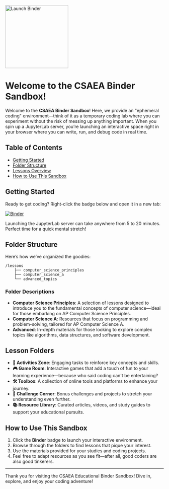
<a href="https://mybinder.org/v2/gh/csaea/my-first-binder/HEAD" target="_blank">
    <img src="https://mybinder.org/badge_logo.svg" alt="Launch Binder" style="width: 200px; height: auto;">
</a>

# Welcome to the CSAEA Binder Sandbox!

Welcome to the **CSAEA Binder Sandbox**! Here, we provide an "ephemeral coding" environment—think of it as a temporary coding lab where you can experiment without the risk of messing up anything important. When you spin up a JupyterLab server, you’re launching an interactive space right in your browser where you can write, run, and debug code in real time. 

## Table of Contents

- [Getting Started](#getting-started)
- [Folder Structure](#folder-structure)
- [Lessons Overview](#lessons-overview)
- [How to Use This Sandbox](#how-to-use-this-sandbox)

## Getting Started

Ready to get coding? Right-click the badge below and open it in a new tab:

[![Binder](https://mybinder.org/badge_logo.svg)](https://mybinder.org/v2/gh/csaea/my-first-binder/HEAD)

Launching the JupyterLab server can take anywhere from 5 to 20 minutes. Perfect time for a quick mental stretch!

## Folder Structure

Here’s how we’ve organized the goodies:

```
/lessons
    ├── computer_science_principles
    ├── computer_science_a
    └── advanced_topics
```

### Folder Descriptions

- **Computer Science Principles**: A selection of lessons designed to introduce you to the fundamental concepts of computer science—ideal for those embarking on AP Computer Science Principles.
- **Computer Science A**: Resources that focus on programming and problem-solving, tailored for AP Computer Science A.
- **Advanced**: In-depth materials for those looking to explore complex topics like algorithms, data structures, and software development.

## Lesson Folders

- **🎯 Activities Zone**: Engaging tasks to reinforce key concepts and skills.
- **🎮 Game Room**: Interactive games that add a touch of fun to your learning experience—because who said coding can't be entertaining?
- **🛠️ Toolbox**: A collection of online tools and platforms to enhance your journey.
- **📝 Challenge Corner**: Bonus challenges and projects to stretch your understanding even further.
- **📚 Resource Library**: Curated articles, videos, and study guides to support your educational pursuits.

## How to Use This Sandbox

1. Click the **Binder** badge to launch your interactive environment.
2. Browse through the folders to find lessons that pique your interest.
3. Use the materials provided for your studies and coding projects.
4. Feel free to adapt resources as you see fit—after all, good coders are also good tinkerers.

---

Thank you for visiting the CSAEA Educational Binder Sandbox! Dive in, explore, and enjoy your coding adventure!
